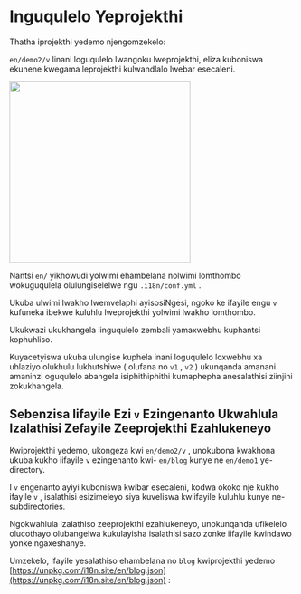# Inguqulelo Yeprojekthi

Thatha iprojekthi yedemo njengomzekelo:

`en/demo2/v` linani loguqulelo lwangoku lweprojekthi, eliza kuboniswa ekunene kwegama leprojekthi kulwandlalo lwebar esecaleni.

<img src="https://p.3ti.site/1721290486.avif" width="320px">

Nantsi `en/` yikhowudi yolwimi ehambelana nolwimi lomthombo wokuguqulela olulungiselelwe ngu `.i18n/conf.yml` .

Ukuba ulwimi lwakho lwemvelaphi ayisosiNgesi, ngoko ke ifayile engu `v` kufuneka ibekwe kuluhlu lweprojekthi yolwimi lwakho lomthombo.

Ukukwazi ukukhangela iinguqulelo zembali yamaxwebhu kuphantsi kophuhliso.

Kuyacetyiswa ukuba ulungise kuphela inani loguqulelo loxwebhu xa uhlaziyo olukhulu lukhutshiwe ( olufana no `v1` , `v2` ) ukunqanda amanani amaninzi oguqulelo abangela isiphithiphithi kumaphepha anesalathisi ziinjini zokukhangela.

## Sebenzisa Iifayile Ezi `v` Ezingenanto Ukwahlula Izalathisi Zefayile Zeeprojekthi Ezahlukeneyo

Kwiprojekthi yedemo, ukongeza kwi `en/demo2/v` , unokubona kwakhona ukuba kukho iifayile `v` ezingenanto kwi- `en/blog` kunye ne `en/demo1` ye-directory.

I `v` engenanto ayiyi kuboniswa kwibar esecaleni, kodwa okoko nje kukho ifayile `v` , isalathisi esizimeleyo siya kuveliswa kwiifayile kuluhlu kunye ne-subdirectories.

Ngokwahlula izalathiso zeeprojekthi ezahlukeneyo, unokunqanda ufikelelo olucothayo olubangelwa kukulayisha isalathisi sazo zonke iifayile kwindawo yonke ngaxeshanye.

Umzekelo, ifayile yesalathiso ehambelana no `blog` kwiprojekthi yedemo [https://unpkg.com/i18n.site/en/blog.json](https://unpkg.com/i18n.site/en/blog.json) :